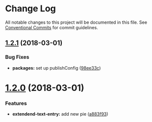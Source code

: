 # Change Log

All notable changes to this project will be documented in this file.
See [Conventional Commits](https://conventionalcommits.org) for commit guidelines.

<a name="1.2.1"></a>
## [1.2.1](https://github.com/corespring/corespring-pie/compare/v1.2.0...v1.2.1) (2018-03-01)


### Bug Fixes

* **packages:** set up publishConfig ([98ee33c](https://github.com/corespring/corespring-pie/commit/98ee33c))




<a name="1.2.0"></a>
# [1.2.0](https://github.com/corespring/corespring-pie/compare/v1.1.1...v1.2.0) (2018-03-01)


### Features

* **extendend-text-entry:** add new pie ([a883f93](https://github.com/corespring/corespring-pie/commit/a883f93))
